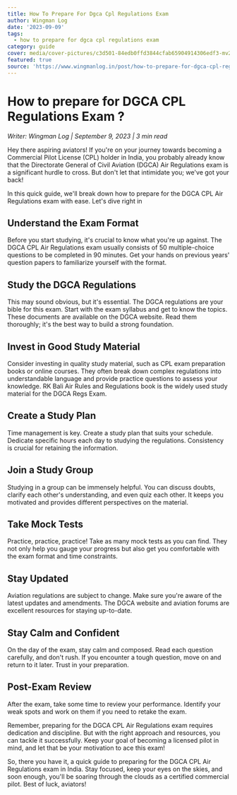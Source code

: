 ```yaml
---
title: How To Prepare For Dgca Cpl Regulations Exam
author: Wingman Log
date: '2023-09-09'
tags:
  - how to prepare for dgca cpl regulations exam
category: guide
cover: media/cover-pictures/c3d501-84edb0ffd3844cfab65904914306edf3-mv2-5ad2617b.png
featured: true
source: 'https://www.wingmanlog.in/post/how-to-prepare-for-dgca-cpl-regulations-exam'
---
```


# How to prepare for DGCA CPL Regulations Exam ?

*Writer: Wingman Log | September 9, 2023 | 3 min read*

Hey there aspiring aviators! If you're on your journey towards becoming a Commercial Pilot License (CPL) holder in India, you probably already know that the Directorate General of Civil Aviation (DGCA) Air Regulations exam is a significant hurdle to cross. But don't let that intimidate you; we've got your back!

In this quick guide, we'll break down how to prepare for the DGCA CPL Air Regulations exam with ease. Let's dive right in

## Understand the Exam Format

Before you start studying, it's crucial to know what you're up against. The DGCA CPL Air Regulations exam usually consists of 50 multiple-choice questions to be completed in 90 minutes. Get your hands on previous years' question papers to familiarize yourself with the format.

## Study the DGCA Regulations

This may sound obvious, but it's essential. The DGCA regulations are your bible for this exam. Start with the exam syllabus and get to know the topics. These documents are available on the DGCA website. Read them thoroughly; it's the best way to build a strong foundation.

## Invest in Good Study Material

Consider investing in quality study material, such as CPL exam preparation books or online courses. They often break down complex regulations into understandable language and provide practice questions to assess your knowledge. RK Bali Air Rules and Regulations book is the widely used study material for the DGCA Regs Exam.  

## Create a Study Plan

Time management is key. Create a study plan that suits your schedule. Dedicate specific hours each day to studying the regulations. Consistency is crucial for retaining the information.

## Join a Study Group

Studying in a group can be immensely helpful. You can discuss doubts, clarify each other's understanding, and even quiz each other. It keeps you motivated and provides different perspectives on the material.

## Take Mock Tests

Practice, practice, practice! Take as many mock tests as you can find. They not only help you gauge your progress but also get you comfortable with the exam format and time constraints.

## Stay Updated

Aviation regulations are subject to change. Make sure you're aware of the latest updates and amendments. The DGCA website and aviation forums are excellent resources for staying up-to-date.

## Stay Calm and Confident

On the day of the exam, stay calm and composed. Read each question carefully, and don't rush. If you encounter a tough question, move on and return to it later. Trust in your preparation.

## Post-Exam Review

After the exam, take some time to review your performance. Identify your weak spots and work on them if you need to retake the exam.

Remember, preparing for the DGCA CPL Air Regulations exam requires dedication and discipline. But with the right approach and resources, you can tackle it successfully. Keep your goal of becoming a licensed pilot in mind, and let that be your motivation to ace this exam!

So, there you have it, a quick guide to preparing for the DGCA CPL Air Regulations exam in India. Stay focused, keep your eyes on the skies, and soon enough, you'll be soaring through the clouds as a certified commercial pilot. Best of luck, aviators!
